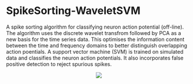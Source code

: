 # SpikeSorting-WaveletSVM
A spike sorting algorithm for classifying neuron action potential (off-line). The algorithm uses the discrete wavelet transfrom followed by PCA as a new basis for the time series data. This optimises the information content between the time and frequency domains to better distinguish overlapping action poentials. A support vector machine (SVM) is trained on simulated data and classifies the neuron action potentials. It also incorporates false positive detection to reject spurious spikes.

<p align="center">
  <img src="https://user-images.githubusercontent.com/60844959/153716675-36aa0b9f-1c5e-4ed3-a545-0d7d5ef2eaaf.png" />
</p>

